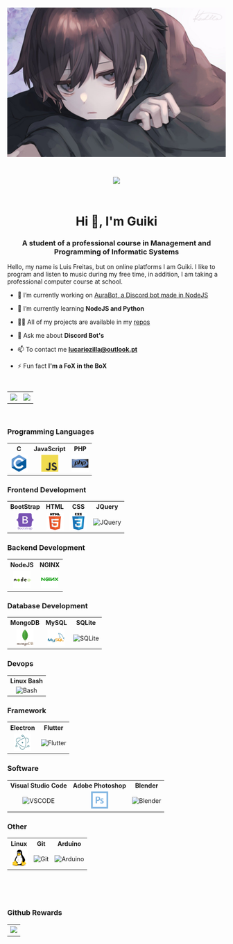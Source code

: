 <h1 align="center">
  <br>
    <img src="https://github.com/Guiki18/Guiki18/blob/main/images/wallpaper.jpg?raw=true" alt="Wallpaper">
    <p align="center"><img src="https://gpvc.arturio.dev/guiki18"></p>
  <br>
    Hi 👋, I'm Guiki 
  <br>
</h1>

<h3 align="center">A student of a professional course in Management and Programming of Informatic Systems</h3>


Hello, my name is Luis Freitas, but on online platforms I am Guiki.
I like to program and listen to music during my free time, in addition, I am taking a professional computer course at school.

- 🔭 I’m currently working on [AuraBot, a Discord bot made in NodeJS](https://github.com/Guiki18/AuraBot)

- 🌱 I’m currently learning **NodeJS and Python**

- 👨‍💻 All of my projects are available in my [repos](https://github.com/Guiki18?tab=repositories)

- 💬 Ask me about **Discord Bot's**

- 📫 To contact me **lucariozilla@outlook.pt**

- ⚡ Fun fact **I'm a FoX in the BoX**

<br>

<table>
  <tr align="center">
    <th><img src="https://metrics.lecoq.io/Guiki18"></th>
    <th><img src="https://github-readme-stats.vercel.app/api/top-langs/?username=Guiki18"></th>

  </tr>
</table>


<br>

<h3 align="left">Programming Languages</h3>
<table>
  <tr align="center">
    <th>C</th>
    <th>JavaScript</th>
    <th>PHP</th>
  </tr>
  <tr align="center">
    <td><img src="https://raw.githubusercontent.com/devicons/devicon/master/icons/c/c-original.svg" width="40" height="40" alt="C"></td>
    <td><img src="https://raw.githubusercontent.com/devicons/devicon/master/icons/javascript/javascript-original.svg" width="40" height="40" alt="JS"></td>
    <td><img src="https://raw.githubusercontent.com/devicons/devicon/master/icons/php/php-original.svg" width="40" height="40" alt="PHP"></td>
  </tr>
</table>

<h3 align="left">Frontend Development</h3>
<table>
  <tr align="center">
    <th>BootStrap</th>
    <th>HTML</th>
    <th>CSS</th>
    <th>JQuery</th>
  </tr>

  <tr align="center">
    <td><img src="https://raw.githubusercontent.com/devicons/devicon/master/icons/bootstrap/bootstrap-plain-wordmark.svg" width="40" height="40" alt="BootStrap"></td>
    <td><img src="https://raw.githubusercontent.com/devicons/devicon/master/icons/html5/html5-original-wordmark.svg" width="40" height="40" alt="HTML"></td>
    <td><img src="https://raw.githubusercontent.com/devicons/devicon/master/icons/css3/css3-original-wordmark.svg" width="40" height="40" alt="CSS"></td>
    <td><img src="https://iconarchive.com/download/i97541/sicons/basic-round-social/jquery.ico" width="40" height="40" alt="JQuery"></td>
  </tr>
</table>

<h3 align="left">Backend Development</h3>
<table>
  <tr align="center">
    <th>NodeJS</th>
    <th>NGINX</th>
  </tr>

  <tr align="center">
    <td><img src="https://raw.githubusercontent.com/devicons/devicon/master/icons/nodejs/nodejs-original-wordmark.svg" width="40" height="40" alt="NodeJS"></td>
    <td><img src="https://raw.githubusercontent.com/devicons/devicon/master/icons/nginx/nginx-original.svg" width="40" height="40" alt="NodeJS"></td>
  </tr>
</table>

<h3 align="left">Database Development</h3>
<table>
  <tr align="center">
    <th>MongoDB</th>
    <th>MySQL</th>
    <th>SQLite</th>
  </tr>

  <tr align="center">
    <td><img src="https://raw.githubusercontent.com/devicons/devicon/master/icons/mongodb/mongodb-original-wordmark.svg" width="40" height="40" alt="MongoDB"></td>
    <td><img src="https://raw.githubusercontent.com/devicons/devicon/master/icons/mysql/mysql-original-wordmark.svg" width="40" height="40" alt="NodeJS"></td>
    <td><img src="https://www.vectorlogo.zone/logos/sqlite/sqlite-icon.svg" width="40" height="40" alt="SQLite"></td>
  </tr>
</table>

<h3 align="left">Devops</h3>
<table>
  <tr align="center">
    <th>Linux Bash</th>
  </tr>

  <tr align="center">
    <td><img src="https://cdn-icons-png.flaticon.com/512/919/919837.png" width="40" height="40" alt="Bash"></td>
  </tr>
</table>

<h3 align="left">Framework</h3>
<table>
  <tr align="center">
    <th>Electron</th>
    <th>Flutter</th>
  </tr>

  <tr align="center">
    <td><img src="https://raw.githubusercontent.com/devicons/devicon/master/icons/electron/electron-original.svg" width="40" height="40" alt="Electron"></td>
    <td><img src="https://iconape.com/wp-content/png_logo_vector/flutter.png" width="40" height="40" alt="Flutter"></td>
  </tr>
</table>

<h3 align="left">Software</h3>
<table>
  <tr align="center">
    <th>Visual Studio Code</th>
    <th>Adobe Photoshop</th>
    <th>Blender</th>
  </tr>

  <tr align="center">
    <td><img src="https://upload.wikimedia.org/wikipedia/commons/thumb/2/2d/Visual_Studio_Code_1.18_icon.svg/2056px-Visual_Studio_Code_1.18_icon.svg.png" width="40" height="40" alt="VSCODE"></td>
    <td><img src="https://raw.githubusercontent.com/devicons/devicon/master/icons/photoshop/photoshop-line.svg" width="40" height="40" alt="AdobePS"></td>
    <td><img src="https://download.blender.org/branding/community/blender_community_badge_white.svg" width="40" height="40" alt="Blender"></td>
  </tr>
</table>

<h3 align="left">Other</h3>
<table>
  <tr align="center">
    <th>Linux</th>
    <th>Git</th>
    <th>Arduino</th>
  </tr>

  <tr align="center">
    <td><img src="https://raw.githubusercontent.com/devicons/devicon/master/icons/linux/linux-original.svg" width="40" height="40" alt="Linux"></td>
    <td><img src="https://www.vectorlogo.zone/logos/git-scm/git-scm-icon.svg" width="40" height="40" alt="Git"></td>
    <td><img src="https://cdn.worldvectorlogo.com/logos/arduino-1.svg" width="40" height="40" alt="Arduino"></td>
  </tr>
</table>

<br><br><br>

<h3 align="left">Github Rewards</h3>
<table>
  <tr align="center">
    <th><img src="https://github-profile-trophy.vercel.app/?username=guiki18"></th>
  </tr>
</table>
